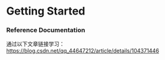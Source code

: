 # Getting Started

### Reference Documentation

通过以下文章链接学习：
https://blog.csdn.net/qq_44647212/article/details/104371446
